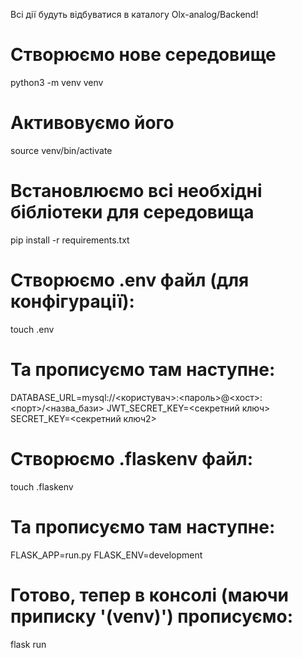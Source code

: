 Всі дії будуть відбуватися в каталогу Olx-analog/Backend!


# Створюємо нове середовище
python3 -m venv venv

# Активовуємо його
source venv/bin/activate

# Встановлюємо всі необхідні бібліотеки для середовища
pip install -r requirements.txt

# Створюємо .env файл (для конфігурації):
touch .env
# Та прописуємо там наступне:
DATABASE_URL=mysql://<користувач>:<пароль>@<хост>:<порт>/<назва_бази>
JWT_SECRET_KEY=<секретний ключ>
SECRET_KEY=<секретний ключ2>


# Створюємо .flaskenv файл:
touch .flaskenv
# Та прописуємо там наступне:
FLASK_APP=run.py
FLASK_ENV=development


# Готово, тепер в консолі (маючи приписку '(venv)') прописуємо:
flask run

